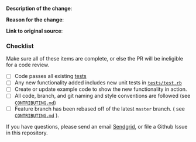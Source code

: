 <!--
Please explain WHAT you changed and WHY.

The title should be descriptive, for example:

* *Fixed a typo in the apikeypermissions.md page*
* *Added the maximum number of domain whitelabels you can create to domains.md*
* *Fixing the number of days a batch id is valid in scheduling_parameters.md*

If this PR fixes an issue, please reference the issue number as well.

Fill out this form in the body:
-->

**Description of the change**:

**Reason for the change**:

**Link to original source**:

### Checklist

Make sure all of these items are complete, or else the PR will be ineligible for a code review.

- [ ] Code passes all existing [tests](https://github.com/sendgrid/smtpapi-ruby/tree/master/test)
- [ ] Any new functionality added includes new unit tests in [`tests/test.rb`](https://github.com/sendgrid/smtpapi-ruby/tree/master/test/test.rb)
- [ ] Create or update example code to show the new functionality in action.
- [ ] All code, branch, and git naming and style conventions are followed (see [`CONTRIBUTING.md`](https://github.com/sendgrid/open-source-library-data-collector/blob/master/CONTRIBUTING.md#style-guidelines--naming-conventions))
- [ ] Feature branch has been rebased off of the latest `master` branch. ( see [`CONTRIBUTING.md`](https://github.com/sendgrid/open-source-library-data-collector/blob/master/CONTRIBUTING.md#creating-a-pull-request) ).

If you have questions, please send an email [Sendgrid](mailto:dx@sendgrid.com), or file a Github Issue in this repository.

<!--
Template based off of @ksigler7's Sendgrid docs PR template.
https://raw.githubusercontent.com/sendgrid/docs/develop/.github/PULL_REQUEST_TEMPLATE
@hydrosquall
-->